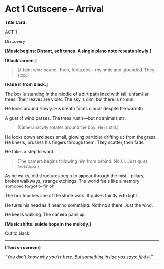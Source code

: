 # Act 1 Cutscene – Arrival

**Title Card:**

ACT 1

Discovery


**[Music begins: Distant, soft tones. A single piano note repeats slowly.]**

**[Black screen.]**

> (A faint wind sound. Then, footsteps—rhythmic and grounded. They stop.)

**[Fade in from black.]**

The boy is standing in the middle of a dirt path lined with tall, unfamiliar trees. Their leaves are violet. The sky is dim, but there is no sun.

He looks around slowly. His breath forms clouds despite the warmth.

A gust of wind passes. The trees rustle—but no animals stir.

> (Camera slowly rotates around the boy. He is still.)

He looks down and sees small, glowing particles drifting up from the grass. He kneels, brushes his fingers through them. They scatter, then fade.

He takes a step forward.

> (The camera begins following him from behind. No UI. Just quiet footsteps.)

As he walks, old structures begin to appear through the mist—pillars, broken walkways, strange etchings. The world feels like a memory someone forgot to finish.

The boy touches one of the stone walls. It pulses faintly with light.

He turns his head as if hearing something. Nothing’s there. Just the wind.

He keeps walking. The camera pans up.

**[Music shifts: subtle hope in the melody.]**

Cut to black.

---

**[Text on screen:]**

*“You don’t know why you’re here. But something inside you says: find it.”*

---

